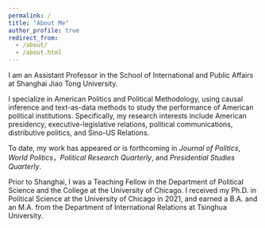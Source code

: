 ```yaml
---
permalink: /
title: "About Me"
author_profile: true
redirect_from: 
  - /about/
  - /about.html
---
```


I am an Assistant Professor in the School of International and Public Affairs at Shanghai Jiao Tong University. 

I specialize in American Politics and Political Methodology, using causal inference and text-as-data methods to study the performance of American political institutions. Specifically, my research interests include American presidency, executive-legislative relations, political communications, distributive politics, and Sino-US Relations. 

To date, my work has appeared or is forthcoming in _Journal of Politics_, _World Politics_，_Political Research Quarterly_, and _Presidential Studies Quarterly_.

Prior to Shanghai, I was a Teaching Fellow in the Department of Political Science and the College at the University of Chicago. I received my Ph.D. in Political Science at the University of Chicago in 2021, and earned a B.A. and an M.A. from the Department of International Relations at Tsinghua University.


